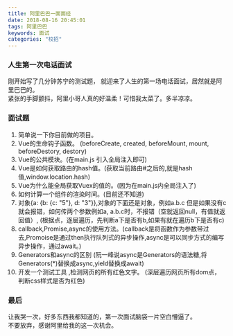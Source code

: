 ```yaml
---
title: 阿里巴巴一面面经
date: 2018-08-16 20:45:01
tags: 阿里巴巴
keywords: 面试
categories: "校招"
---
```

### 人生第一次电话面试
刚开始写了几分钟苏宁的测试题，
就迎来了人生的第一场电话面试，居然就是阿里巴巴的。  
紧张的手脚颤抖，阿里小哥人真的好温柔！可惜我太菜了。多半凉凉。
<!--more-->
### 面试题
1. 简单说一下你目前做的项目。
2. Vue的生命钩子函数。 (beforeCreate, created, beforeMount, mount, beforeDestory, destory)
3. Vue的公共模块。(在main.js 引入全局注入即可)
4. Vue是如何获取路由的hash值。(获取当前路由#之后的,就是hash值,window.location.hash)
5. Vue为什么能全局获取Vuex的值的。(因为在main.js内全局注入了)
6. 如何计算一个组件的渲染时间。(目前还不知道)
7. 对象{a: {b: {c: "5"}, d: "3"}},对象的下面还是对象，例如a.b.c 但是如果没有c就会报错，如何传两个参数例如a, a.b.c时，不报错（空就返回null，有值就返回值）, (根据点，逐层遍历，先判断a下是否有b,如果有就在遍历b下是否有c)
8. callback,Promise,async的使用方法。(callback是将函数作为参数带过去,Promoise是通过then执行队列式的异步操作,async是可以同步方式的编写异步操作，通过await。)
9. Generators和async的区别 (阮一峰说async是Generators的语法糖,将Generators(*)替换成async,yield替换成await)
10. 开发一个测试工具 ,检测网页的所有红色文字。 (深层遍历网页所有dom点，判断css样式是否为红色)

### 最后
让我哭一次，好多东西我都知道的，第一次面试脑袋一片空白懵逼了。  
不要放弃，感谢阿里给我的这一次机会。
